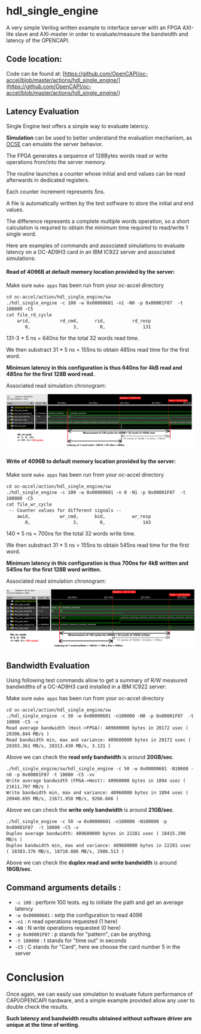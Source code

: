 



# hdl_single_engine

A very simple Verilog written example to interface server with an FPGA AXI-lite slave and AXI-master in order to evaluate/measure the bandwidth and latency of the OPENCAPI.

## Code location:

Code can be found at: [https://github.com/OpenCAPI/oc-accel/blob/master/actions/hdl_single_engine/](https://github.com/OpenCAPI/oc-accel/blob/master/actions/hdl_single_engine/) 

## Latency Evaluation

Single Engine test offers a simple way to evaluate latency.

**Simulation** can be used to better understand the evaluation mechanism, as [OCSE](./../../user-guide/6-co-simulation/ ) can emulate the server behavior.

The FPGA generates a sequence of 128Bytes words read or write operations from/into the server memory.

The routine launches a counter whose initial and end values can be read afterwards in dedicated registers.

Each counter increment represents 5ns.

A file is automatically written by the test sotfware to store the initial and end values.

The difference represents a complete multiple words operation, so a short calculation is required to obtain the minimum time required to read/write 1 single word.



Here are examples of commands and associated simulations to evaluate latency on a OC-AD9H3 card in an IBM IC922 server and associated simulations:



#### Read of 4096B at default memory location provided by the server:



Make sure `make apps` has been run from your oc-accel directory

```
cd oc-accel/action/hdl_single_engine/sw
./hdl_single_engine -c 100 -w 0x00000601 -n1 -N0 -p 0x00001F07  -t 100000 -C5
cat file_rd_cycle
    arid,           rd_cmd,      rid,          rd_resp
       0,				 3,		   0,		   	   131
```

131-3   * 5 ns = 640ns for the total 32 words read time.

We then substract 31 * 5 ns = 155ns to obtain 485ns read time for the first word. 

**Minimum latency  in this configuration is thus 640ns for 4kB read and 485ns for the first 128B word read.**



Associated read simulation chronogram:

![Read_latency_measurement](./hdl_single_engine.assets/Read_latency_measurement.png)



#### Write of 4096B to default memory location provided by the server:

Make sure `make apps` has been run from your oc-accel directory

```
cd oc-accel/action/hdl_single_engine/sw
./hdl_single_engine -c 100 -w 0x00000601 -n 0 -N1 -p 0x00001F07  -t 100000 -C5
cat file_wr_cycle
 -- Counter values for different signals --
    awid,           wr_cmd,      bid,          wr_resp
       0,				 3,		   0,		   	   143
```

140 * 5 ns = 700ns for the total 32 words write time.

We then substract 31 * 5 ns = 155ns to obtain 545ns read time for the first word. 

**Minimum latency in this configuration is thus 700ns for 4kB written and 545ns for the first 128B word written.**



Associated read simulation chronogram:

![Write_latency_measurement](./hdl_single_engine.assets/Write_latency_measurement.png)



## Bandwidth Evaluation

Using following test commands allow to get a summary of R/W measured bandwidths of a OC-AD9H3 card installed in a IBM IC922 server:

Make sure `make apps` has been run from your oc-accel directory

```
cd oc-accel/action/hdl_single_engine/sw
./hdl_single_engine -c 50 -w 0x00000601 -n100000 -N0 -p 0x00001F07  -t 10000 -C5 -v
Read average bandwidth (Host->FPGA): 409600000 bytes in 20172 usec ( 20306.844 MB/s )
Read bandwidth min, max and variance: 409600000 bytes in 20172 usec ( 20303.361 MB/s, 20313.430 MB/s, 3.131 )
```

Above we can check the **read only bandwidth** is around **20GB/sec**.

```
./hdl_single_engine/sw/hdl_single_engine -c 50 -w 0x00000601 -N10000 -n0 -p 0x00001F07 -t 10000 -C5 -vv
Write average bandwidth (FPGA->Host): 40960000 bytes in 1894 usec ( 21611.797 MB/s )
Write bandwidth min, max and variance: 40960000 bytes in 1894 usec ( 20940.695 MB/s, 21671.958 MB/s, 9266.666 )
```

Above we can check the **write only bandwidth** is around **21GB/sec**.

```
./hdl_single_engine -c 50 -w 0x00000601 -n100000 -N100000 -p 0x00001F07  -t 10000 -C5 -v
Duplex average bandwidth: 409600000 bytes in 22281 usec ( 18415.290 MB/s )
Duplex bandwidth min, max and variance: 409600000 bytes in 22281 usec ( 18383.376 MB/s, 18710.886 MB/s, 2986.513 )
```

Above we can check the **duplex read and write bandwidth** is around **18GB/sec**.

## Command arguments details : 

- `-c 100` : perform 100 tests. eg to initiate the path and get an average latency
- `-w 0x00000601` : setp the configuration to read 4096
- `-n1` : n read operations requested (1 here)
- `-N0` : N write operations requested (0 here)
- `-p 0x00001F07` : p stands for "pattern", can be anything.
- `-t 100000` : t stands for "time out" in seconds
- `-C5` : C stands for "Card", here we choose the card number 5 in the server

# Conclusion

Once again, we can easily use simulation to evaluate future performance of CAPI/OPENCAPI hardware, and a simple example provided allow any user to double check the results.

**Such latency and bandwidth results obtained without software driver are unique at the time of writing.**

